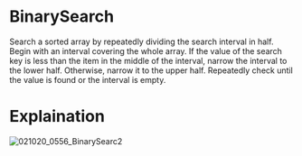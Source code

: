 # BinarySearch
Search a sorted array by repeatedly dividing the search interval in half. Begin with an interval covering the whole array. If the value of the search key is less than the item in the middle of the interval, narrow the interval to the lower half. Otherwise, narrow it to the upper half. Repeatedly check until the value is found or the interval is empty.

# Explaination
![021020_0556_BinarySearc2](https://user-images.githubusercontent.com/69945589/121810875-480c1e80-cc17-11eb-859b-a49a0b903e3b.png)

